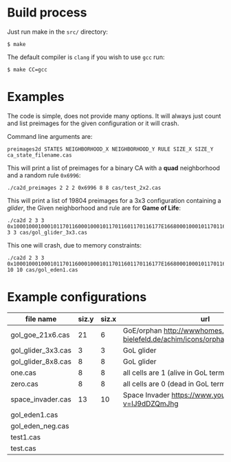 # Build process

Just run make in the `src/` directory:
```
$ make
```
The default compiler is `clang` if you wish to use `gcc` run:
```
$ make CC=gcc
```

# Examples

The code is simple, does not provide many options.
It will always just count and list preimages for the given configuration or it will crash.

Command line arguments are:
```
preimages2d STATES NEIGHBORHOOD_X NEIGHBORHOOD_Y RULE SIZE_X SIZE_Y ca_state_filename.cas 
```

This will print a list of preimages for a binary CA with a **quad** neighborhood and a random rule `0x6996`:

```
./ca2d_preimages 2 2 2 0x6996 8 8 cas/test_2x2.cas
```

This will print a list of 19804 preimages for a 3x3 configuration containing a *glider*,
the Given neighborhood and rule are for **Game of Life**:
```
./ca2d 2 3 3 0x100010001000101170116000100010117011601170116177E1668000100010117011601170116177E166801170116177E1668177E16687EE86880 3 3 cas/gol_glider_3x3.cas
```

This one will crash, due to memory constraints:

```
./ca2d 2 3 3 0x100010001000101170116000100010117011601170116177E1668000100010117011601170116177E166801170116177E1668177E16687EE86880 10 10 cas/gol_eden1.cas
```

# Example configurations

| file name          | siz.y | siz.x | url
|--------------------|-------|-------|------------------------------------------
| gol_goe_21x6.cas   |    21 |     6 | GoE/orphan http://wwwhomes.uni-bielefeld.de/achim/icons/orphan_6x21_125_81.gif
| gol_glider_3x3.cas |     3 |     3 | GoL glider
| gol_glider_8x8.cas |     8 |     8 | GoL glider
| one.cas            |     8 |     8 | all cells are 1 (alive in GoL terms)
| zero.cas           |     8 |     8 | all cells are 0 (dead in GoL terms)
| space_invader.cas  |    13 |    10 | Space Invader https://www.youtube.com/watch?v=IJ9dDZQmJhg
| gol_eden1.cas      |       |       |   
| gol_eden_neg.cas   |       |       |   
| test1.cas          |       |       |   
| test.cas           |       |       |   
